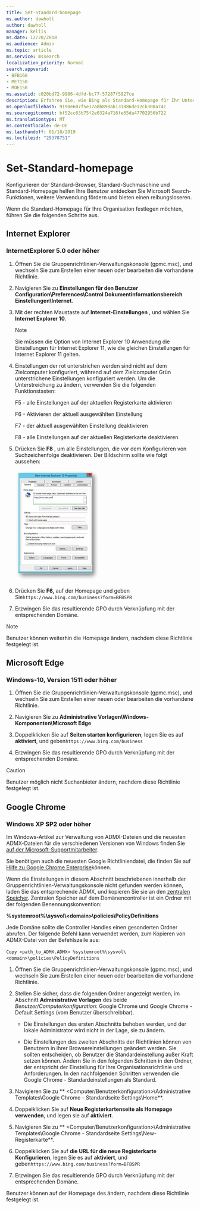 ```yaml
---
title: Set-Standard-homepage
ms.author: dawholl
author: dawholl
manager: kellis
ms.date: 12/20/2018
ms.audience: Admin
ms.topic: article
ms.service: mssearch
localization_priority: Normal
search.appverid:
- BFB160
- MET150
- MOE150
ms.assetid: c020bd72-9906-4dfd-bc77-57287f5927ce
description: Erfahren Sie, wie Bing als Standard-Homepage für Ihr Unternehmen mit Microsoft Search festgelegt.
ms.openlocfilehash: 9190e607f5e17a0b898ab131886de12cb300a74c
ms.sourcegitcommit: bf52cc63b75f2e0324a716fe65da47702956b722
ms.translationtype: MT
ms.contentlocale: de-DE
ms.lasthandoff: 01/18/2019
ms.locfileid: "29378751"
---
```

# <a name="set-default-homepage"></a>Set-Standard-homepage

Konfigurieren der Standard-Browser, Standard-Suchmaschine und Standard-Homepage helfen Ihre Benutzer entdecken Sie Microsoft Search-Funktionen, weitere Verwendung fördern und bieten einen reibungsloseren.
  
Wenn die Standard-Homepage für Ihre Organisation festlegen möchten, führen Sie die folgenden Schritte aus.
  
## <a name="internet-explorer"></a>Internet Explorer

### <a name="internet-explorer-50-or-later"></a>InternetExplorer 5.0 oder höher

1. Öffnen Sie die Gruppenrichtlinien-Verwaltungskonsole (gpmc.msc), und wechseln Sie zum Erstellen einer neuen oder bearbeiten die vorhandene Richtlinie.
    
2. Navigieren Sie zu **Einstellungen für den Benutzer Configuration\Preferences\Control Dokumentinformationsbereich Einstellungen\Internet**.
    
3. Mit der rechten Maustaste auf **Internet-Einstellungen** , und wählen Sie **Internet Explorer 10**.
    
    > [!NOTE]
    > Sie müssen die Option von Internet Explorer 10 Anwendung die Einstellungen für Internet Explorer 11, wie die gleichen Einstellungen für Internet Explorer 11 gelten. 
  
4. Einstellungen der rot unterstrichen werden sind nicht auf dem Zielcomputer konfiguriert, während auf dem Zielcomputer Grün unterstrichene Einstellungen konfiguriert werden. Um die Unterstreichung zu ändern, verwenden Sie die folgenden Funktionstasten:
    
    F5 - alle Einstellungen auf der aktuellen Registerkarte aktivieren
    
    F6 - Aktivieren der aktuell ausgewählten Einstellung
    
    F7 - der aktuell ausgewählten Einstellung deaktivieren
    
    F8 - alle Einstellungen auf der aktuellen Registerkarte deaktivieren
    
5. Drücken Sie **F8** , um alle Einstellungen, die vor dem Konfigurieren von Suchzeichenfolge deaktivieren. Der Bildschirm sollte wie folgt aussehen: 
    
    ![Dialogfeld Eigenschaften von Internet Explorer 10](media/2fd55755-5007-4e33-a795-c42ce2fcef4a.jpg)
  
6. Drücken Sie **F6,** auf der Homepage und geben Sie`https://www.bing.com/business?form=BFBSPR`
    
7. Erzwingen Sie das resultierende GPO durch Verknüpfung mit der entsprechenden Domäne.
    
> [!NOTE]
> Benutzer können weiterhin die Homepage ändern, nachdem diese Richtlinie festgelegt ist. 
  
## <a name="microsoft-edge"></a>Microsoft Edge

### <a name="windows-10-version-1511-or-later"></a>Windows-10, Version 1511 oder höher

1. Öffnen Sie die Gruppenrichtlinien-Verwaltungskonsole (gpmc.msc), und wechseln Sie zum Erstellen einer neuen oder bearbeiten die vorhandene Richtlinie.
    
2. Navigieren Sie zu **Administrative Vorlagen\Windows-Komponenten\Microsoft Edge**
    
1. Doppelklicken Sie auf **Seiten starten konfigurieren**, legen Sie es auf **aktiviert**, und geben`https://www.bing.com/business`
    
3. Erzwingen Sie das resultierende GPO durch Verknüpfung mit der entsprechenden Domäne.
    
> [!CAUTION]
> Benutzer möglich nicht Suchanbieter ändern, nachdem diese Richtlinie festgelegt ist. 
  
## <a name="google-chrome"></a>Google Chrome

### <a name="windows-xp-sp2-or-later"></a>Windows XP SP2 oder höher

Im Windows-Artikel zur Verwaltung von ADMX-Dateien und die neuesten ADMX-Dateien für die verschiedenen Versionen von Windows finden Sie [auf der Microsoft-Supportmitarbeiter](https://support.microsoft.com/en-us/help/3087759/how-to-create-and-manage-the-central-store-for-group-policy-administra).

Sie benötigen auch die neuesten Google Richtliniendatei, die finden Sie auf [Hilfe zu Google Chrome Enterprise](https://support.google.com/chrome/a/answer/187202)können.
  
Wenn die Einstellungen in diesem Abschnitt beschriebenen innerhalb der Gruppenrichtlinien-Verwaltungskonsole nicht gefunden werden können, laden Sie das entsprechende ADMX, und kopieren Sie sie an den [zentralen Speicher](https://docs.microsoft.com/en-us/previous-versions/windows/it-pro/windows-vista/cc748955%28v%3dws.10%29). Zentralen Speicher auf dem Domänencontroller ist ein Ordner mit der folgenden Benennungskonvention:
  
 **%systemroot%\sysvol\\<domain\>\policies\PolicyDefinitions**
  
Jede Domäne sollte die Controller Handles einen gesonderten Ordner abrufen. Der folgende Befehl kann verwendet werden, zum Kopieren von ADMX-Datei von der Befehlszeile aus:
  
 `Copy <path_to_ADMX.ADMX> %systemroot%\sysvol\<domain>\policies\PolicyDefinitions`
  
1. Öffnen Sie die Gruppenrichtlinien-Verwaltungskonsole (gpmc.msc), und wechseln Sie zum Erstellen einer neuen oder bearbeiten die vorhandene Richtlinie.
    
2. Stellen Sie sicher, dass die folgenden Ordner angezeigt werden, im Abschnitt **Administrative Vorlagen** des beide *Benutzer/Computerkonfiguration*: Google Chrome und Google Chrome - Default Settings (vom Benutzer überschreibbar).
    
   - Die Einstellungen des ersten Abschnitts behoben werden, und der lokale Administrator wird nicht in der Lage, sie zu ändern.
    
   - Die Einstellungen des zweiten Abschnitts der Richtlinien können von Benutzern in ihrer Browsereinstellungen geändert werden. Sie sollten entscheiden, ob Benutzer die Standardeinstellung außer Kraft setzen können. Ändern Sie in den folgenden Schritten in den Ordner, der entspricht der Einstellung für Ihre Organisationsrichtlinie und Anforderungen. In den nachfolgenden Schritten verwenden die Google Chrome - Standardeinstellungen als Standard.
    
3. Navigieren Sie zu ** &lt;Computer/Benutzerkonfiguration&gt;\Administrative Templates\Google Chrome - Standardseite Settings\Home**.
    
4. Doppelklicken Sie auf **Neue Registerkartenseite als Homepage verwenden**, und legen sie auf **aktiviert**.
    
5. Navigieren Sie zu ** &lt;Computer/Benutzerkonfiguration&gt;\Administrative Templates\Google Chrome - Standardseite Settings\New-Registerkarte**.
    
6. Doppelklicken Sie auf **die URL für die neue Registerkarte Konfigurieren**, legen Sie es auf **aktiviert**, und geben`https://www.bing.com/business?form=BFBSPR`
    
7. Erzwingen Sie das resultierende GPO durch Verknüpfung mit der entsprechenden Domäne.
    
Benutzer können auf der Homepage des ändern, nachdem diese Richtlinie festgelegt ist.